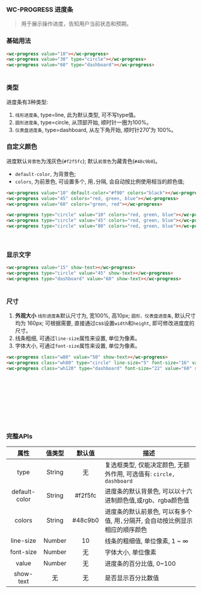 <style>
.flex,.flex-free { display:flex;align-items:center;margin-top:16px  }
.flex > *,.flex-free > *{margin:0 16px}
.flex > *{flex:1}
.w80 {width:80px;}
.w160 {width:160px;}
.wh80 {width:80px;height:80px}
.wh120 {width:120px;height:120px}
</style>

### WC-PROGRESS 进度条
> 用于展示操作进度，告知用户当前状态和预期。


### 基础用法

```html
<wc-progress value="10"></wc-progress>
<wc-progress value="30" type="circle"></wc-progress>
<wc-progress value="60" type="dashboard"></wc-progress>
```

<section class="flex-free">
  <wc-progress class="w160" value="10"></wc-progress>
  <wc-progress value="30" type="circle"></wc-progress>
  <wc-progress value="60" type="dashboard"></wc-progress>
</section>



### 类型
进度条有3种类型:
1. `线形进度条`, type=line, 此为默认类型, 可不写type值。
2. `圆形进度条`, type=circle, 从顶部开始, 顺时针一圈为100%。
3. `仪表盘进度条`, type=dashboard, 从左下角开始, 顺时针270˚为 100%。


### 自定义颜色
进度默认`背景色`为浅灰色(`#f2f5fc`); 默认`前景色`为藏青色(`#48c9b0`)。
- `default-color`, 为背景色;
- `colors`, 为前景色, 可设置多个, 用`,`分隔, 会自动按比例使用相当的颜色值;

```html
<wc-progress value="10" default-color="#f90" colors="black"></wc-progress>
<wc-progress value="45" colors="red, green, blue"></wc-progress>
<wc-progress value="60" colors="green, red"></wc-progress>

<wc-progress type="circle" value="10" colors="red, green, blue"></wc-progress>
<wc-progress type="circle" value="45" colors="red, green, blue"></wc-progress>
<wc-progress type="circle" value="80" colors="red, green, blue"></wc-progress>
```

<section class="flex">
  <wc-progress value="10" default-color="#f90" colors="black"></wc-progress>
  <wc-progress value="45" colors="red, green, blue"></wc-progress>
  <wc-progress value="60" colors="green, red"></wc-progress>
</section>

<section class="flex-free">
  <wc-progress type="circle" value="10" colors="red, green, blue"></wc-progress>
  <wc-progress type="circle" value="45" colors="red, green, blue"></wc-progress>
  <wc-progress type="circle" value="80" colors="red, green, blue"></wc-progress>
</section>


### 显示文字
```html
<wc-progress value="15" show-text></wc-progress>
<wc-progress type="circle" value="45" show-text></wc-progress>
<wc-progress type="dashboard" value="60" show-text></wc-progress>
```

<section class="flex-free">
  <wc-progress class="w160" value="15" show-text></wc-progress>
  <wc-progress type="circle" value="45" show-text></wc-progress>
  <wc-progress type="dashboard" value="60" show-text></wc-progress>
</section>


### 尺寸
1. **外观大小**
  `线形进度条`默认尺寸为, 宽100%, 高10px; `圆形、仪表盘进度条`, 默认尺寸均为 160px;
  可根据需要, 直接通过css设置`width`和`height`, 即可修改进度度的尺寸。
2. 线条粗细, 可通过`line-size`属性来设置, 单位为像素。
3. 字体大小, 可通过`font-size`属性来设置, 单位为像素。


```html
<wc-progress class="w80" value="50" show-text></wc-progress>
<wc-progress class="wh80" type="circle" line-size="5" font-size="16" value="45" show-text></wc-progress>
<wc-progress class="wh120" type="dashboard" font-size="22" value="60" show-text></wc-progress>
```


<section class="flex-free">
  <wc-progress class="w80" value="50" show-text></wc-progress>
  <wc-progress class="wh80" type="circle" line-size="5" font-size="16" value="45" show-text></wc-progress>
  <wc-progress class="wh120" type="dashboard" font-size="22" value="60" show-text></wc-progress>
</section>



### 完整APIs

|  属性  |  值类型  |   默认值   |     描述   |
|  :-:  |   :-:   |   :-:   |     -   |
|  type  |  String  |  无   |   复选框类型, 仅能决定颜色, 无额外作用, 可选值有: `circle, dashboard`   |
|  default-color  |   String  |  #f2f5fc   |  进度条的默认背景色, 可以以十六进制颜色值,或rgb、rgba颜色值 |
|  colors  |   String  |   #48c9b0   |  进度条的默认前景色, 可以有多个值, 用`,`分隔开, 会自动按比例显示相应的顺序颜色 |
|  line-size  |   Number  |  10   |  线条的粗细值, 单位像素, 1 ~ ∞  |
|  font-size  |   Number  |  无   |  字体大小, 单位像素  |
|  value  |   Number  |  无   |  进度条的百分比值, 0~100  |
|  show-text  |   无  |  无   |  是否显示百分比数值 |